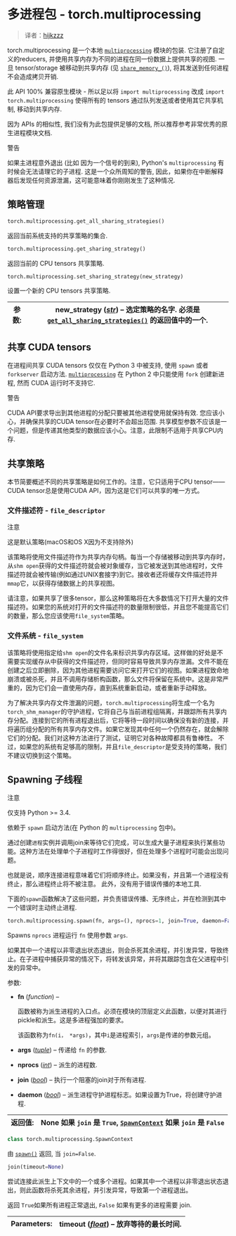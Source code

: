 

# 多进程包 - torch.multiprocessing

> 译者：[hijkzzz](https://github.com/hijkzzz)


torch.multiprocessing 是一个本地 [`multiprocessing`](https://docs.python.org/3/library/multiprocessing.html#module-multiprocessing "(in Python v3.7)") 模块的包装. 它注册了自定义的reducers, 并使用共享内存为不同的进程在同一份数据上提供共享的视图. 一旦 tensor/storage 被移动到共享内存 (见 [`share_memory_()`](tensors.html#torch.Tensor.share_memory_ "torch.Tensor.share_memory_")), 将其发送到任何进程不会造成拷贝开销.

此 API 100% 兼容原生模块 - 所以足以将 `import multiprocessing` 改成 `import torch.multiprocessing` 使得所有的 tensors 通过队列发送或者使用其它共享机制, 移动到共享内存.

因为 APIs 的相似性, 我们没有为此包提供足够的文档, 所以推荐参考非常优秀的原生进程模块文档.

警告

如果主进程意外退出 (比如 因为一个信号的到来), Python's `multiprocessing` 有时候会无法请理它的子进程. 这是一个众所周知的警告, 因此，如果你在中断解释器后发现任何资源泄漏，这可能意味着你刚刚发生了这种情况.

## 策略管理

```py
torch.multiprocessing.get_all_sharing_strategies()
```

返回当前系统支持的共享策略的集合.

```py
torch.multiprocessing.get_sharing_strategy()
```

返回当前的 CPU tensors 共享策略.

```py
torch.multiprocessing.set_sharing_strategy(new_strategy)
```

设置一个新的 CPU tensors 共享策略.

| 参数: | **new_strategy** ([_str_](https://docs.python.org/3/library/stdtypes.html#str "(in Python v3.7)")) – 选定策略的名字. 必须是 [`get_all_sharing_strategies()`](#torch.multiprocessing.get_all_sharing_strategies "torch.multiprocessing.get_all_sharing_strategies") 的返回值中的一个. |
| --- | --- |

## 共享 CUDA tensors

在进程间共享 CUDA tensors 仅仅在 Python 3 中被支持, 使用 `spawn` 或者 `forkserver` 启动方法. [`multiprocessing`](https://docs.python.org/3/library/multiprocessing.html#module-multiprocessing "(in Python v3.7)") 在 Python 2 中只能使用 `fork` 创建新进程, 然而 CUDA 运行时不支持它.

警告

CUDA API要求导出到其他进程的分配只要被其他进程使用就保持有效. 您应该小心，并确保共享的CUDA tensor在必要时不会超出范围. 共享模型参数不应该是一个问题，但是传递其他类型的数据应该小心。注意，此限制不适用于共享CPU内存.

## 共享策略

本节简要概述不同的共享策略是如何工作的。注意，它只适用于CPU tensor——CUDA tensor总是使用CUDA API，因为这是它们可以共享的唯一方式。

### 文件描述符 - `file_descriptor`

注意

这是默认策略(macOS和OS X因为不支持除外)

该策略将使用文件描述符作为共享内存句柄。每当一个存储被移动到共享内存时，从`shm open`获得的文件描述符就会被对象缓存，当它被发送到其他进程时，文件描述符就会被传输(例如通过UNIX套接字)到它。接收者还将缓存文件描述符并`mmap`它，以获得存储数据上的共享视图。

请注意，如果共享了很多tensor，那么这种策略将在大多数情况下打开大量的文件描述符。如果您的系统对打开的文件描述符的数量限制很低，并且您不能提高它们的数量，那么您应该使用`file_system`策略。

### 文件系统 - `file_system`

该策略将使用指定给`shm open`的文件名来标识共享内存区域。这样做的好处是不需要实现缓存从中获得的文件描述符，但同时容易导致共享内存泄漏。文件不能在创建之后立即删除，因为其他进程需要访问它来打开它们的视图。如果进程致命地崩溃或被杀死，并且不调用存储析构函数，那么文件将保留在系统中。这是非常严重的，因为它们会一直使用内存，直到系统重新启动，或者重新手动释放。

为了解决共享内存文件泄漏的问题，`torch.multiprocessing`将生成一个名为`torch_shm_manager`的守护进程，它将自己与当前进程组隔离，并跟踪所有共享内存分配。连接到它的所有进程退出后，它将等待一段时间以确保没有新的连接，并将遍历组分配的所有共享内存文件。如果它发现其中任何一个仍然存在，就会解除它们的分配。我们对这种方法进行了测试，证明它对各种故障都具有鲁棒性。 不过，如果您的系统有足够高的限制，并且`file_descriptor`是受支持的策略，我们不建议切换到这个策略。

## Spawning 子线程

注意

仅支持 Python &gt;= 3.4.

依赖于 `spawn` 启动方法(在 Python 的 `multiprocessing` 包中)。

通过创建`进程`实例并调用join来等待它们完成，可以生成大量子进程来执行某些功能。这种方法在处理单个子进程时工作得很好，但在处理多个进程时可能会出现问题。

也就是说，顺序连接进程意味着它们将顺序终止。如果没有，并且第一个进程没有终止，那么进程终止将不被注意。 此外，没有用于错误传播的本地工具.

下面的`spawn`函数解决了这些问题，并负责错误传播、无序终止，并在检测到其中一个错误时主动终止进程.

```py
torch.multiprocessing.spawn(fn, args=(), nprocs=1, join=True, daemon=False)
```

Spawns `nprocs` 进程运行 `fn` 使用参数 `args`.

如果其中一个进程以非零退出状态退出，则会杀死其余进程，并引发异常，导致终止。在子进程中捕获异常的情况下，将转发该异常，并将其跟踪包含在父进程中引发的异常中。

参数: 

*   **fn** (_function_) –

    函数被称为派生进程的入口点。必须在模块的顶层定义此函数，以便对其进行pickle和派生。这是多进程强加的要求。

    该函数称为`fn(i， *args)`，其中`i`是进程索引，`args`是传递的参数元组。

*   **args** ([_tuple_](https://docs.python.org/3/library/stdtypes.html#tuple "(in Python v3.7)")) – 传递给 `fn` 的参数.
*   **nprocs** ([_int_](https://docs.python.org/3/library/functions.html#int "(in Python v3.7)")) – 派生的进程数.
*   **join** ([_bool_](https://docs.python.org/3/library/functions.html#bool "(in Python v3.7)")) – 执行一个阻塞的join对于所有进程.
*   **daemon** ([_bool_](https://docs.python.org/3/library/functions.html#bool "(in Python v3.7)")) – 派生进程守护进程标志。如果设置为True，将创建守护进程.


| 返回值: | None 如果 `join` 是 `True`, [`SpawnContext`](#torch.multiprocessing.SpawnContext "torch.multiprocessing.SpawnContext") 如果 `join` 是 `False` |
| --- | --- |

```py
class torch.multiprocessing.SpawnContext
```

由 [`spawn()`](#torch.multiprocessing.spawn "torch.multiprocessing.spawn") 返回, 当 `join=False`.

```py
join(timeout=None)
```

尝试连接此派生上下文中的一个或多个进程。如果其中一个进程以非零退出状态退出，则此函数将杀死其余进程，并引发异常，导致第一个进程退出。

返回 `True`如果所有进程正常退出, `False` 如果有更多的进程需要 join.

| Parameters: | **timeout** ([_float_](https://docs.python.org/3/library/functions.html#float "(in Python v3.7)")) – 放弃等待的最长时间. |
| --- | --- |

